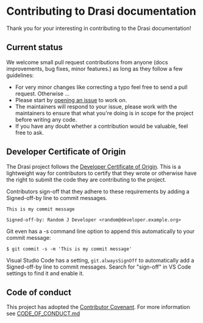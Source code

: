 # Contributing to Drasi documentation

Thank you for your interesting in contributing to the Drasi documentation!

## Current status

We welcome small pull request contributions from anyone (docs improvements, bug fixes, minor features.) as long as they follow a few guidelines:

- For very minor changes like correcting a typo feel free to send a pull request. Otherwise ... 
- Please start by [opening an issue](https://github.com/drasi-project/docs/issues/new/choose) to work on.
- The maintainers will respond to your issue, please work with the maintainers to ensure that what you're doing is in scope for the project before writing any code.
- If you have any doubt whether a contribution would be valuable, feel free to ask.

## Developer Certificate of Origin

The Drasi project follows the [Developer Certificate of Origin](https://developercertificate.org/). This is a lightweight way for contributors to certify that they wrote or otherwise have the right to submit the code they are contributing to the project.

Contributors sign-off that they adhere to these requirements by adding a Signed-off-by line to commit messages.

```
This is my commit message

Signed-off-by: Random J Developer <random@developer.example.org>
```

Git even has a -s command line option to append this automatically to your commit message:

```
$ git commit -s -m 'This is my commit message'
```

Visual Studio Code has a setting, `git.alwaysSignOff` to automatically add a Signed-off-by line to commit messages. Search for "sign-off" in VS Code settings to find it and enable it.

## Code of conduct

This project has adopted the [Contributor Covenant](http://contributor-covenant.org/).
For more information see [CODE_OF_CONDUCT.md](https://github.com/drasi-project/docs/blob/preview/CODE_OF_CONDUCT.md)
